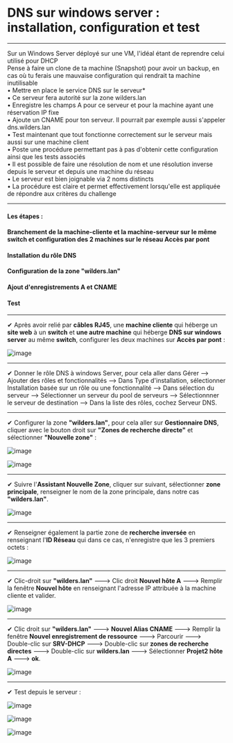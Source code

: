 # DNS sur windows server : installation, configuration et test

_____

Sur un Windows Server déployé sur une VM, l'idéal étant de reprendre celui utilisé pour DHCP   
Pense à faire un clone de ta machine (Snapshot) pour avoir un backup, en cas où tu ferais une mauvaise configuration qui rendrait ta machine inutilisable   
•	Mettre en place le service DNS sur le serveur*    
•	Ce serveur fera autorité sur la zone wilders.lan    
•	Enregistre les champs A pour ce serveur et pour la machine ayant une réservation IP fixe    
•	Ajoute un CNAME pour ton serveur. Il pourrait par exemple aussi s'appeler dns.wilders.lan    
•	Test maintenant que tout fonctionne correctement sur le serveur mais aussi sur une machine client    
•	Poste une procédure permettant pas à pas d'obtenir cette configuration ainsi que les tests associés    
•	Il est possible de faire une résolution de nom et une résolution inverse depuis le serveur et depuis une machine du réseau    
•	Le serveur est bien joignable via 2 noms distincts    
•	La procédure est claire et permet effectivement lorsqu'elle est appliquée de répondre aux critères du challenge    
______

#### Les étapes :
#### Branchement de la machine-cliente et la machine-serveur sur le même switch et configuration des 2 machines sur le réseau Accès par pont
#### Installation du rôle DNS
#### Configuration de la zone "wilders.lan"
#### Ajout d'enregistrements A et CNAME
#### Test
***

✔ Après avoir relié par **câbles RJ45**, une **machine cliente** qui héberge un **site web** à un **switch** et **une autre machine** qui héberge **DNS sur windows server** au même **switch**, configurer les deux machines sur **Accès par pont**  :

![image](https://github.com/techerbeatrice/DNS_windows-server/assets/138071140/9e2ea9c0-7c6e-4d24-99b7-bfe821942998)

***

✔ Donner le rôle DNS à windows Server, pour cela aller dans Gérer --> Ajouter des rôles et fonctionnalités --> Dans Type d'installation, sélectionner Installation basée sur un rôle ou une fonctionnalité --> Dans sélection du serveur --> Sélectionner un serveur du pool de serveurs --> Sélectionnner le serveur de destination --> Dans la liste des rôles, cochez Serveur DNS.

***

✔ Configurer la zone **"wilders.lan"**, pour cela aller sur **Gestionnaire DNS**, cliquer avec le bouton droit sur **"Zones de recherche directe"** et sélectionner **"Nouvelle zone"** :

![image](https://github.com/techerbeatrice/DNS_windows-server/assets/138071140/22ff3765-bb95-492a-818f-b8d26518e7f6)    


![image](https://github.com/techerbeatrice/DNS_windows-server/assets/138071140/3b98aa98-7af1-4206-8a85-69e9280e6807)

***

✔ Suivre l'**Assistant Nouvelle Zone**, cliquer sur suivant, sélectionner **zone principale**, renseigner le nom de la zone principale, dans notre cas **"wilders.lan"**.

![image](https://github.com/techerbeatrice/DNS_windows-server/assets/138071140/d4f12ef5-93bb-403d-9f98-16e80c3263af)

***

✔ Renseigner également la partie zone de **recherche inversée** en renseignant l'**ID Réseau** qui dans ce cas, n'enregistre que les 3 premiers octets :

![image](https://github.com/techerbeatrice/DNS_windows-server/assets/138071140/aa60d0d3-78bd-4e37-a73b-e4dc0881ef1d)

***

✔ Clic-droit sur **"wilders.lan"** ---> Clic droit **Nouvel hôte A** ---> Remplir la fenêtre **Nouvel hôte** en renseignant l'adresse IP attribuée à la machine cliente et valider.

![image](https://github.com/techerbeatrice/DNS_windows-server/assets/138071140/12359e72-a405-4f4d-9f9f-01328ed77c69)

***

✔ Clic droit sur **"wilders.lan"** ---> **Nouvel Alias CNAME** ---> Remplir la fenêtre **Nouvel enregistrement de ressource** ---> Parcourir ---> Double-clic sur **SRV-DHCP** ---> Double-clic sur **zones de recherche directes** ---> Double-clic sur **wilders.lan** ---> Sélectionner **Projet2 hôte A** ---> **ok**.

![image](https://github.com/techerbeatrice/DNS_windows-server/assets/138071140/09adcebd-45a2-4567-af01-96f49f367fb8)

***
✔ Test depuis le serveur :

![image](https://github.com/techerbeatrice/DNS_windows-server/assets/138071140/cc82df89-36fd-47f2-8b09-ae2d304581c8)

![image](https://github.com/techerbeatrice/DNS_windows-server/assets/138071140/c63835d1-75fc-4886-9eef-dbdc374e4ac1)

![image](https://github.com/techerbeatrice/DNS_windows-server/assets/138071140/bc170260-e945-45eb-8209-7701cc1a88b5)


